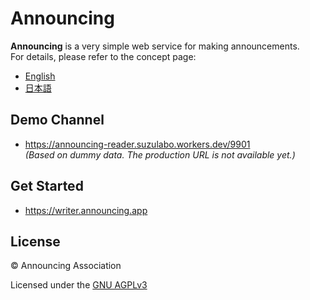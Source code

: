 # Announcing

**Announcing** is a very simple web service for making announcements.  
For details, please refer to the concept page:

- [English](https://help.announcing.app/en)
- [日本語](https://help.announcing.app/ja)

## Demo Channel

- https://announcing-reader.suzulabo.workers.dev/9901  
  _(Based on dummy data. The production URL is not available yet.)_

## Get Started

- https://writer.announcing.app

## License

© Announcing Association

Licensed under the [GNU AGPLv3](https://www.gnu.org/licenses/agpl-3.0.html)
